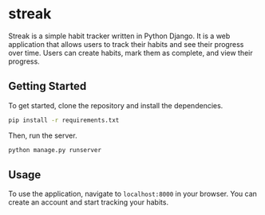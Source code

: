 # streak

Streak is a simple habit tracker written in Python Django. It is a web application that allows users to track their habits and see their progress over time. Users can create habits, mark them as complete, and view their progress.

## Getting Started

To get started, clone the repository and install the dependencies.

```bash
pip install -r requirements.txt
```

Then, run the server.

```bash
python manage.py runserver
```

## Usage

To use the application, navigate to `localhost:8000` in your browser. You can create an account and start tracking your habits.
